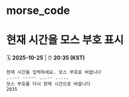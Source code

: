 # morse_code
# 현재 시간을 모스 부호 표시
<!-- MORSE_TIME_START -->
🗓️ **2025-10-25** | ⏰ **20:35 (KST)**

```
현재 시간을 입력하세요. 모스 부호로 바꿉니다
..--- ----- ...-- .....
모스 부호를 다시 현재 시간으로 바꿉니다
2035
```
<!-- MORSE_TIME_END -->
